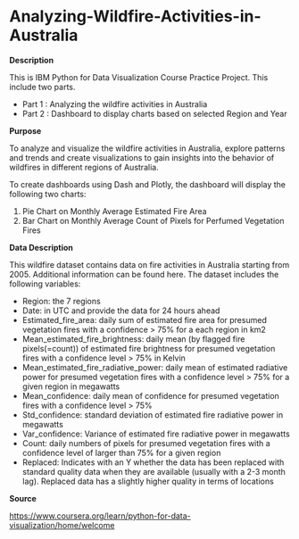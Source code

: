 # Analyzing-Wildfire-Activities-in-Australia

**Description**

This is IBM Python for Data Visualization Course Practice Project. This include two parts.
- Part 1 : Analyzing the wildfire activities in Australia
- Part 2 : Dashboard to display charts based on selected Region and Year

**Purpose**

To analyze and visualize the wildfire activities in Australia, explore patterns and trends and create visualizations to gain insights into the behavior of wildfires in different regions of Australia.

To create dashboards using Dash and Plotly, the dashboard will display the following two charts: 
1. Pie Chart on Monthly Average Estimated Fire Area
2. Bar Chart on Monthly Average Count of Pixels for Perfumed Vegetation Fires

**Data Description**

This wildfire dataset contains data on fire activities in Australia starting from 2005. Additional information can be found here.
The dataset includes the following variables:

- Region: the 7 regions
- Date: in UTC and provide the data for 24 hours ahead
- Estimated_fire_area: daily sum of estimated fire area for presumed vegetation fires with a confidence > 75% for a each region in km2
- Mean_estimated_fire_brightness: daily mean (by flagged fire pixels(=count)) of estimated fire brightness for presumed vegetation fires with a confidence level > 75% in Kelvin
- Mean_estimated_fire_radiative_power: daily mean of estimated radiative power for presumed vegetation fires with a confidence level > 75% for a given region in megawatts
- Mean_confidence: daily mean of confidence for presumed vegetation fires with a confidence level > 75%
- Std_confidence: standard deviation of estimated fire radiative power in megawatts
- Var_confidence: Variance of estimated fire radiative power in megawatts
- Count: daily numbers of pixels for presumed vegetation fires with a confidence level of larger than 75% for a given region
- Replaced: Indicates with an Y whether the data has been replaced with standard quality data when they are available (usually with a 2-3 month lag). Replaced data has a slightly higher quality in terms of locations

**Source**

https://www.coursera.org/learn/python-for-data-visualization/home/welcome

